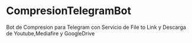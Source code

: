 # CompresionTelegramBot
Bot de Compresion para Telegram con Servicio de File to Link y Descarga de Youtube,Mediafire y GoogleDrive